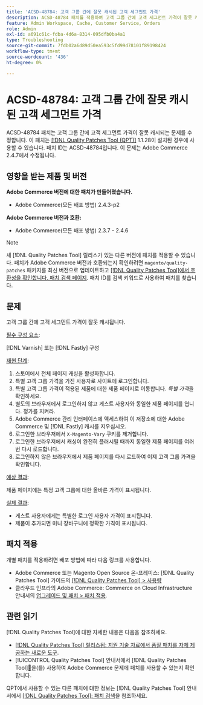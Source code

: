 ```yaml
---
title: 'ACSD-48784: 고객 그룹 간에 잘못 캐시된 고객 세그먼트 가격'
description: ACSD-48784 패치를 적용하여 고객 그룹 간에 고객 세그먼트 가격이 잘못 캐시되는 Adobe Commerce 문제를 수정합니다.
feature: Admin Workspace, Cache, Customer Service, Orders
role: Admin
exl-id: a691c61c-fdba-4d6a-8314-095dfb0ba4a1
type: Troubleshooting
source-git-commit: 7fdb02a6d89d50ea593c5fd99d78101f89198424
workflow-type: tm+mt
source-wordcount: '436'
ht-degree: 0%

---
```


# ACSD-48784: 고객 그룹 간에 잘못 캐시된 고객 세그먼트 가격

ACSD-48784 패치는 고객 그룹 간에 고객 세그먼트 가격이 잘못 캐시되는 문제를 수정합니다. 이 패치는 [[!DNL Quality Patches Tool (QPT)]](https://experienceleague.adobe.com/ko/docs/commerce-operations/tools/quality-patches-tool/quality-patches-tool-to-self-serve-quality-patches) 1.1.28이 설치된 경우에 사용할 수 있습니다. 패치 ID는 ACSD-48784입니다. 이 문제는 Adobe Commerce 2.4.7에서 수정됩니다.

## 영향을 받는 제품 및 버전

**Adobe Commerce 버전에 대한 패치가 만들어졌습니다.**

* Adobe Commerce(모든 배포 방법) 2.4.3-p2

**Adobe Commerce 버전과 호환:**

* Adobe Commerce(모든 배포 방법) 2.3.7 - 2.4.6

>[!NOTE]
>
>새 [!DNL Quality Patches Tool] 릴리스가 있는 다른 버전에 패치를 적용할 수 있습니다. 패치가 Adobe Commerce 버전과 호환되는지 확인하려면 `magento/quality-patches` 패키지를 최신 버전으로 업데이트하고 [[!DNL Quality Patches Tool]에서 호환성을 확인합니다. 패치 검색 페이지](https://experienceleague.adobe.com/tools/commerce-quality-patches/index.html?lang=ko). 패치 ID를 검색 키워드로 사용하여 패치를 찾습니다.

## 문제

고객 그룹 간에 고객 세그먼트 가격이 잘못 캐시됩니다.

<u>필수 구성 요소</u>:

[!DNL Varnish] 또는 [!DNL Fastly] 구성

<u>재현 단계</u>:

1. 스토어에서 전체 페이지 캐싱을 활성화합니다.
1. 특별 고객 그룹 가격을 가진 사용자로 사이트에 로그인합니다.
1. 특별 고객 그룹 가격이 적용된 제품에 대한 제품 페이지로 이동합니다. *특별 가격*&#x200B;을 확인하세요.
1. 별도의 브라우저에서 로그인하지 않고 게스트 사용자와 동일한 제품 페이지를 엽니다. 정가를 지켜라.
1. Adobe Commerce 관리 인터페이스에 액세스하여 이 저장소에 대한 Adobe Commerce 및 [!DNL Fastly] 캐시를 지우십시오.
1. 로그인한 브라우저에서 `X-Magento-Vary` 쿠키를 제거합니다.
1. 로그인한 브라우저에서 캐싱이 완전히 플러시될 때까지 동일한 제품 페이지를 여러 번 다시 로드합니다.
1. 로그인하지 않은 브라우저에서 제품 페이지를 다시 로드하여 이제 고객 그룹 가격을 확인합니다.

<u>예상 결과</u>:

제품 페이지에는 특정 고객 그룹에 대한 올바른 가격이 표시됩니다.

<u>실제 결과</u>:

* 게스트 사용자에게는 특별한 로그인 사용자 가격이 표시됩니다.
* 제품이 추가되면 미니 장바구니에 정확한 가격이 표시됩니다.

## 패치 적용

개별 패치를 적용하려면 배포 방법에 따라 다음 링크를 사용합니다.

* Adobe Commerce 또는 Magento Open Source 온-프레미스: [!DNL Quality Patches Tool] 가이드의 [[!DNL Quality Patches Tool] > 사용량](/help/tools/quality-patches-tool/usage.md)
* 클라우드 인프라의 Adobe Commerce: Commerce on Cloud Infrastructure 안내서의 [업그레이드 및 패치 > 패치 적용](https://experienceleague.adobe.com/docs/commerce-cloud-service/user-guide/develop/upgrade/apply-patches.html?lang=ko).

## 관련 읽기

[!DNL Quality Patches Tool]에 대한 자세한 내용은 다음을 참조하세요.

* [[!DNL Quality Patches Tool] 릴리스됨: 지원 기술 자료에서 품질 패치를 자체 제공하는 새로운 도구](https://experienceleague.adobe.com/ko/docs/commerce-operations/tools/quality-patches-tool/quality-patches-tool-to-self-serve-quality-patches).
* [!UICONTROL Quality Patches Tool] 안내서에서  [!DNL Quality Patches Tool][&#128279;](/help/tools/quality-patches-tool/patches-available-in-qpt/check-patch-for-magento-issue-with-magento-quality-patches.md)을(를) 사용하여 Adobe Commerce 문제에 패치를 사용할 수 있는지 확인합니다.


QPT에서 사용할 수 있는 다른 패치에 대한 정보는 [!DNL Quality Patches Tool] 안내서에서 [[!DNL Quality Patches Tool]: 패치 검색](https://experienceleague.adobe.com/tools/commerce-quality-patches/index.html?lang=ko)을 참조하세요.
